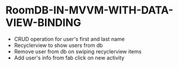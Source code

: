 # RoomDB-IN-MVVM-WITH-DATA-VIEW-BINDING
* CRUD operation for user's first and last name  <br>
* Recyclerview to show users from db  <br>
* Remove user from db on swiping recyclerview items  <br>
* Add user's info from fab click on new activity



